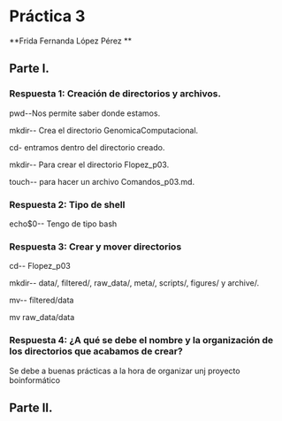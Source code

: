 # Práctica 3 
**Frida Fernanda López Pérez **

## Parte I. 
### Respuesta 1: Creación de directorios y archivos.

<p>pwd--Nos permite saber donde estamos.</p>
<p>mkdir-- Crea el directorio GenomicaComputacional.</p>
<p>cd- entramos dentro del directorio creado.</p>
<p>mkdir-- Para crear el directorio Flopez_p03.</p>
<p>touch-- para hacer un archivo Comandos_p03.md.</p>

### Respuesta 2: Tipo de shell 
<p>echo$0-- Tengo de tipo bash</p>

### Respuesta 3: Crear y mover directorios
<p> cd-- Flopez_p03 </p>
<p> mkdir-- data/, filtered/, raw_data/, meta/, scripts/, figures/ y archive/.</p>
<p> mv-- filtered/data </p>
<p> mv raw_data/data </p>

### Respuesta 4: ¿A qué se debe el nombre y la organización de los directorios que acabamos de crear?
<p> Se debe a buenas prácticas a la hora de organizar unj proyecto boinformático</p>

## Parte II. 

